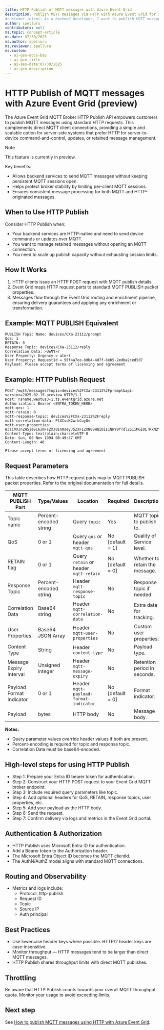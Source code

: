 ```yaml
---
title: HTTP Publish of MQTT messages with Azure Event Grid
description: Publish MQTT messages via HTTP with Azure Event Grid for scalable server-to-device communication. Learn how to use the HTTP Publish API effectively.
#customer intent: As a backend developer, I want to publish MQTT messages via HTTP so that I can integrate with Azure Event Grid without maintaining persistent MQTT sessions.  
author: spelluru
contributors: null
ms.topic: concept-article
ms.date: 07/30/2025
ms.author: spelluru
ms.reviewer: spelluru
ms.custom:
  - ai-gen-docs-bap
  - ai-gen-title
  - ai-seo-date:07/30/2025
  - ai-gen-description
---
```


# HTTP Publish of MQTT messages with Azure Event Grid (preview)

The Azure Event Grid MQTT Broker HTTP Publish API empowers customers to publish MQTT messages using standard HTTP requests. This complements direct MQTT client connections, providing a simple and scalable option for server-side systems that prefer HTTP for server-to-device command-and-control, updates, or retained message management.

> [!NOTE]
> This feature is currently in preview. 

Key benefits:

- Allows backend services to send MQTT messages without keeping persistent MQTT sessions open.
- Helps protect broker stability by limiting per-client MQTT sessions.
- Ensures consistent message processing for both MQTT and HTTP-originated messages.

## When to Use HTTP Publish

Consider HTTP Publish when:

- Your backend services are HTTP-native and need to send device commands or updates over MQTT.
- You want to manage retained messages without opening an MQTT connection.
- You need to scale up publish capacity without exhausting session limits.

## How It Works

1. HTTP clients issue an HTTP POST request with MQTT publish details.
1. Event Grid maps HTTP request parts to standard MQTT PUBLISH packet properties.
1. Messages flow through the Event Grid routing and enrichment pipeline, ensuring delivery guarantees and applying any enrichment or transformation.

## Example: MQTT PUBLISH Equivalent

```http
PUBLISH Topic Name: devices/CXa-23112/prompt  
QoS: 1  
RETAIN: 0  
Response Topic: devices/CXa-23112/reply  
Correlation Data: >U±¶¶»/  
User Property: Urgency = alert  
User Property: RequestId = 55f4a7ee-b0b4-4d7f-8eb5-2edba2ced5d7  
Payload: Please accept terms of licensing and agreement
```

## Example: HTTP Publish Request

```http
POST /mqtt/messages?topic=devices%2FCXa-23112%2Fprompt&api-version=2025-02-15-preview HTTP/1.1  
Host: nsname.westus3-1.ts.eventgrid.azure.net  
Authorization: Bearer <ENTRA_TOKEN_HERE>  
mqtt-qos: 1  
mqtt-retain: 0  
mqtt-response-topic: devices%2FCXa-23112%2Freply  
mqtt-correlation-data: PlXCscK2wrbCuy8=  
mqtt-user-properties: W3siVXJnZW5jeSI6ImFsZXJ0In0seyJSZXF1ZXN0SWQiOiI1NWY0YTdlZS1iMGI0LTRkN2YtOGViNS0yZWRiYTJjZWQ1ZDcifV0=  
Content-Type: text/plain;charset=UTF-8  
Date: Sun, 06 Nov 1994 08:49:37 GMT  
Content-Length: 46  

Please accept terms of licensing and agreement
```



## Request Parameters

This table describes how HTTP request parts map to MQTT PUBLISH packet properties. Refer to the original documentation for full details.

| **MQTT PUBLISH Part**    | **Type/Values**        | **Location**                               | **Required**       | **Description**                |
|--------------------------|------------------------|--------------------------------------------|--------------------|--------------------------------|
| Topic name               | Percent-encoded string | Query `topic`                              | Yes                | MQTT topic to publish to.      |
| QoS                      | 0 or 1                 | Query `qos` or header `mqtt-qos`           | No [default = 1]   | Quality of Service level.      |
| RETAIN flag              | 0 or 1                 | Query `retain` or header `mqtt-retain`     | No [default = 0]   | Whether to retain the message. |
| Response Topic           | Percent-encoded string | Header `mqtt-response-topic`               | No                 | Response topic if needed.      |
| Correlation Data         | Base64 string          | Header `mqtt-correlation-data`             | No                 | Extra data for tracking.       |
| User Properties          | Base64 JSON Array      | Header `mqtt-user-properties`              | No                 | Custom user properties.        |
| Content Type             | String                 | Header `content-type`                      | No                 | Payload type.                  |
| Message Expiry Interval  | Unsigned integer       | Header `mqtt-message-expiry`               | No                 | Retention period in seconds.   |
| Payload Format Indicator | 0 or 1                 | Header `mqtt-payload-format-indicator`     | No [default = 0]   | Format indicator.              |
| Payload                  | bytes                  | HTTP body                                  | No                 | Message body.                  |

**Notes:**

- Query parameter values override header values if both are present.
- Percent-encoding is required for topic and response topic.
- Correlation Data must be base64-encoded.

## High-level steps for using HTTP Publish

- Step 1: Prepare your Entra ID bearer token for authentication.
- Step 2: Construct your HTTP POST request to your Event Grid MQTT broker endpoint.
- Step 3: Include required query parameters like topic.
- Step 4: Add optional headers for QoS, RETAIN, response topics, user properties, etc.
- Step 5: Add your payload as the HTTP body.
- Step 6: Send the request.
- Step 7: Confirm delivery via logs and metrics in the Event Grid portal.

## Authentication & Authorization

- HTTP Publish uses Microsoft Entra ID for authentication.
- Add a Bearer token to the Authorization header.
- The Microsoft Entra Object ID becomes the MQTT clientId.
- The AuthN/AuthZ model aligns with standard MQTT connections.

## Routing and Observability

- Metrics and logs include:
  - Protocol: http-publish
  - Request ID
  - Topic
  - Source IP
  - Auth principal

## Best Practices

- Use lowercase header keys where possible. HTTP/2 header keys are case-insensitive.
- Monitor throughput — HTTP messages tend to be larger than direct MQTT messages.
- HTTP Publish shares throughput limits with direct MQTT publishes.

## Throttling

Be aware that HTTP Publish counts towards your overall MQTT throughput quota. Monitor your usage to avoid exceeding limits.

## Next step
See [How to publish MQTT messages using HTTP with Azure Event Grid](mqtt-how-to-http-publish.md).

